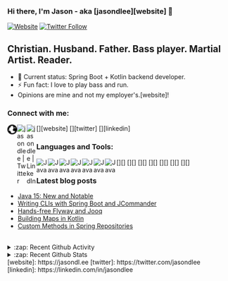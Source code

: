 ### Hi there, I'm Jason - aka [jasondlee][website] 👋

[![Website](https://img.shields.io/website?label=jasondl.ee&style=for-the-badge&url=https%3A%2F%2Fjasondl.ee)](https://jasondl.ee)
[![Twitter Follow](https://img.shields.io/twitter/follow/jasondlee?color=1DA1F2&logo=twitter&style=for-the-badge)](https://twitter.com/intent/follow?original_referer=https%3A%2F%2Fgithub.com%2Fjasondlee&screen_name=jasondlee)

## Christian. Husband. Father. Bass player. Martial Artist. Reader.

- 🔭 Current status: Spring Boot + Kotlin backend developer. 
- ⚡ Fun fact: I love to play bass and run.
- Opinions are mine and not my employer's.[website]!

### Connect with me:

[<img align="left" alt="jasondl.ee" width="22px" src="https://raw.githubusercontent.com/iconic/open-iconic/master/svg/globe.svg" />][website]
[<img align="left" alt="jasondlee | Twitter" width="22px" src="https://cdn.jsdelivr.net/npm/simple-icons@v3/icons/twitter.svg" />][twitter]
[<img align="left" alt="jasondlee | LinkedIn" width="22px" src="https://cdn.jsdelivr.net/npm/simple-icons@v3/icons/linkedin.svg" />][linkedin]
<br />

### Languages and Tools:
[<img align="left" alt="Java" width="26px" src="https://cdn.jsdelivr.net/npm/simple-icons@v3/icons/java.svg" />][]
[<img align="left" alt="Java" width="26px" src="https://cdn.jsdelivr.net/npm/simple-icons@v3/icons/kotlin.svg" />][]
[<img align="left" alt="Java" width="26px" src="https://cdn.jsdelivr.net/npm/simple-icons@v3/icons/intellijidea.svg" />][]
[<img align="left" alt="Java" width="26px" src="https://cdn.jsdelivr.net/npm/simple-icons@v3/icons/quarkus.svg" />][]
[<img align="left" alt="Java" width="26px" src="https://cdn.jsdelivr.net/npm/simple-icons@v3/icons/maven.svg" />][]
[<img align="left" alt="Java" width="26px" src="https://cdn.jsdelivr.net/npm/simple-icons@v3/icons/asciidoctor.svg" />][]
[<img align="left" alt="Java" width="26px" src="https://cdn.jsdelivr.net/npm/simple-icons@v3/icons/fedora.svg" />][]


### Latest blog posts
<!-- BLOG-POST-LIST:START -->
- [Java 15: New and Notable](http://jasondl.ee/posts/2020/java-15-new-and-notable.html)
- [Writing CLIs with Spring Boot and JCommander](http://jasondl.ee/posts/2020/writing-clis-with-spring-boot-and-jcommander.html)
- [Hands-free Flyway and Jooq](http://jasondl.ee/posts/2020/hands-free-flyway-and-jooq.html)
- [Building Maps in Kotlin](http://jasondl.ee/posts/2020/building-maps-in-kotlin.html)
- [Custom Methods in Spring Repositories](http://jasondl.ee/posts/2020/custom-methods-in-spring-repositories.html)
<!-- BLOG-POST-LIST:END -->

<br />

<details>
  <summary>:zap: Recent Github Activity</summary>
<!--START_SECTION:activity-->
<!--END_SECTION:activity-->
</details>

<details>
  <summary>:zap: Recent Github Stats</summary>
    <img align="left" alt="jasondlee's Github Stats" 
      src="https://github-readme-stats.codestackr.vercel.app/api?username=jasondlee&show_icons=true&hide_border=true&count_private=true" />
  </summary>
</details>
[website]: https://jasondl.ee
[twitter]: https://twitter.com/jasondlee
[linkedin]: https://linkedin.com/in/jasondlee
